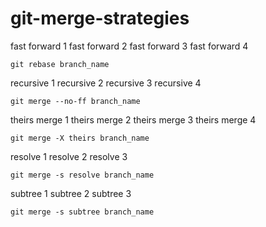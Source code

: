 # git-merge-strategies

fast forward 1
fast forward 2
fast forward 3
fast forward 4
```shell
git rebase branch_name
```

recursive 1
recursive 2
recursive 3
recursive 4
```shell
git merge --no-ff branch_name
```

theirs merge 1
theirs merge 2
theirs merge 3
theirs merge 4
```shell
git merge -X theirs branch_name
```

resolve 1
resolve 2
resolve 3
```shell
git merge -s resolve branch_name
```

subtree 1
subtree 2
subtree 3
```shell
git merge -s subtree branch_name
```

